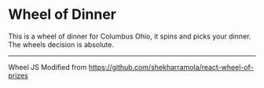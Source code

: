 # Wheel of Dinner 

This is a wheel of dinner for Columbus Ohio, it spins and picks your dinner. The wheels decision is absolute.

---

Wheel JS Modified from https://github.com/shekharramola/react-wheel-of-prizes


